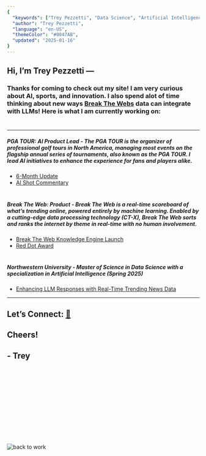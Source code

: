 ```yaml
---
{
  "keywords": ["Trey Pezzetti", "Data Science", "Artificial Intelligence", "Sports Technology", "Innovation"],
  "author": "Trey Pezzetti",
  "language": "en-US",
  "themeColor": "#0047AB",
  "updated": "2025-01-16"
}
---
```





## Hi, I’m **Trey Pezzetti** — 

### Thanks for coming to check out my site! I am very curious about AI, sports, and innovation. I also spend alot of time thinking about new ways [Break The Webs](https://www.breaktheweb.co/) data can integrate with LLMs! Here is what I am currently working on:
#
#
#
---
##### **PGA TOUR: AI Product Lead** - The PGA TOUR is the organizer of professional golf tours in North America, managing most events on the flagship annual series of tournaments, also known as the PGA TOUR. I lead AI initiatives to enhance the experience for fans and players alike.
+ [6-Month Update](https://www.linkedin.com/posts/treypezzetti_its-hard-to-believe-its-already-been-six-activity-7282132630643322880-qsK6?utm_source=share&utm_medium=member_desktop)
+ [AI Shot Commentary](https://aws.amazon.com/blogs/media/pga-tour-automates-play-by-play-commentary-with-amazon-bedrock/)

#
##### **Break The Web: Product** - Break The Web is a real-time scoreboard of what’s trending online, powered entirely by machine learning. Enabled by a cutting-edge data processing technology (CT-X), Break The Web sorts and ranks the internet by theme in real-time with no human involvement.
+ [ Break The Web Knowledge Engine Launch](https://www.linkedin.com/posts/treypezzetti_today-break-the-web-technology-co-hits-activity-7259361777023344640-NuiJ?utm_source=share&utm_medium=member_desktop)
+ [Red Dot Award](https://www.linkedin.com/posts/jake-guernsey-6b915329_thrilled-to-announce-that-break-the-web-activity-7258135818408493056-wCE_?utm_source=share&utm_medium=member_desktop)

#
##### **Northwestern University**  - Master of Science in Data Science with a specialization in Artificial Intelligence  (Spring 2025)
+ [Enhancing LLM Responses with Real-Time Trending News Data](https://docs.google.com/document/d/1TTMFR6OLTZfvjojOWJxtUDYKMO70PC0umGKD97Se-zU/edit?usp=sharing)

---


##  **Let’s Connect:** [🤝](Links.md)
## Cheers!
## - Trey





&nbsp;
#
&nbsp;
#
&nbsp;
#
&nbsp;




![back to work](https://media2.giphy.com/media/v1.Y2lkPTc5MGI3NjExMXBjMXIwNnZibWQ5OGVxMnBkamdmeGZlZXZ1NWFmdDhranJ4NjRsNiZlcD12MV9pbnRlcm5hbF9naWZfYnlfaWQmY3Q9Zw/6R2mLi910HL4VXFwOG/giphy.gif)





